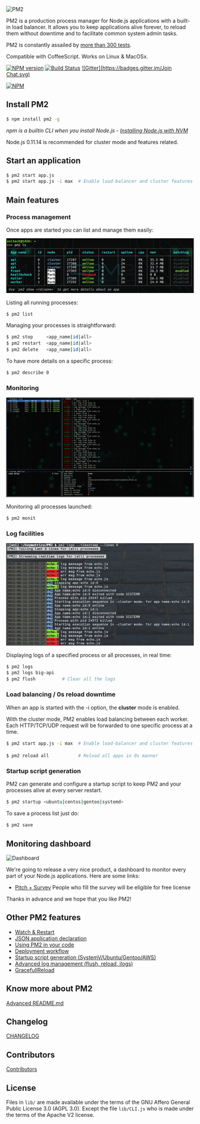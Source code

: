 ![PM2](https://github.com/unitech/pm2/raw/master/pres/pm2.20d3ef.png)


PM2 is a production process manager for Node.js applications with a built-in load balancer. It allows you to keep applications alive forever, to reload them without downtime and to facilitate common system admin tasks.

PM2 is constantly assailed by [more than 300 tests](https://travis-ci.org/Unitech/PM2).

Compatible with CoffeeScript.
Works on Linux & MacOSx.

[![NPM version](https://badge.fury.io/js/pm2.png)](http://badge.fury.io/js/pm2) [![Build Status](https://api.travis-ci.org/Unitech/PM2.png?branch=master)](https://travis-ci.org/Unitech/PM2) [![Gitter](https://badges.gitter.im/Join Chat.svg)](https://gitter.im/Unitech/PM2?utm_source=badge&utm_medium=badge&utm_campaign=pr-badge&utm_content=badge)

[![NPM](https://nodei.co/npm/pm2.png?downloads=true&downloadRank=true)](https://nodei.co/npm/pm2/)

## Install PM2

```bash
$ npm install pm2 -g
```

*npm is a builtin CLI when you install Node.js - [Installing Node.js with NVM](https://www.digitalocean.com/community/tutorials/how-to-install-node-js-on-an-ubuntu-14-04-server#how-to-install-using-nvm)*

Node.js 0.11.14 is recommended for cluster mode and features related.

## Start an application

```bash
$ pm2 start app.js
$ pm2 start app.js -i max  # Enable load-balancer and cluster features
```

## Main features

### Process management

Once apps are started you can list and manage them easily:

![Process listing](https://github.com/unitech/pm2/raw/master/pres/pm2-list.png)

Listing all running processes:

```bash
$ pm2 list
```

Managing your processes is straightforward:

```bash
$ pm2 stop     <app_name|id|all>
$ pm2 restart  <app_name|id|all>
$ pm2 delete   <app_name|id|all>
```

To have more details on a specific process:

```bash
$ pm2 describe 0
```

### Monitoring

![Monit](https://github.com/unitech/pm2/raw/master/pres/pm2-monit.png)

Monitoring all processes launched:

```bash
$ pm2 monit
```

### Log facilities

![Monit](https://github.com/unitech/pm2/raw/master/pres/pm2-logs.png)

Displaying logs of a specified process or all processes, in real time:

```bash
$ pm2 logs
$ pm2 logs big-api
$ pm2 flush          # Clear all the logs
```

### Load balancing / 0s reload downtime

When an app is started with the -i <worker number> option, the **cluster** mode is enabled.

With the cluster mode, PM2 enables load balancing between each worker.
Each HTTP/TCP/UDP request will be forwarded to one specific process at a time.

```bash
$ pm2 start app.js -i max  # Enable load-balancer and cluster features

$ pm2 reload all           # Reload all apps in 0s manner
```

### Startup script generation

PM2 can generate and configure a startup script to keep PM2 and your processes alive at every server restart.

```bash
$ pm2 startup <ubuntu|centos|gentoo|systemd>
```

To save a process list just do:

```bash
$ pm2 save
```

## Monitoring dashboard

![Dashboard](http://leapfrogui.com/controlfrog/img/cf-layout-1.png)

We're going to release a very nice product, a dashboard to monitor every part of your Node.js applications. Here are some links:

- [Pitch + Survey](https://docs.google.com/forms/d/1FuCjIhrGg-ItxInq2nLreoe9GS-gZWJNkNWE0JJajw8/viewform) People who fill the survey will be eligible for free license

Thanks in advance and we hope that you like PM2!

## Other PM2 features

- [Watch & Restart](https://github.com/Unitech/PM2/blob/development/ADVANCED_README.md#a890)
- [JSON application declaration](https://github.com/Unitech/PM2/blob/development/ADVANCED_README.md#a10)
- [Using PM2 in your code](https://github.com/Unitech/PM2/blob/development/ADVANCED_README.md#programmatic-example)
- [Deployment workflow](https://github.com/Unitech/PM2/blob/development/ADVANCED_README.md#deployment)
- [Startup script generation (SystemV/Ubuntu/Gentoo/AWS)](https://github.com/Unitech/PM2/blob/development/ADVANCED_README.md#a8)
- [Advanced log management (flush, reload, ilogs)](https://github.com/Unitech/PM2/blob/development/ADVANCED_README.md#9)
- [GracefullReload](https://github.com/Unitech/PM2/blob/development/ADVANCED_README.md#a690)

## Know more about PM2

[Advanced README.md](https://github.com/Unitech/PM2/blob/development/ADVANCED_README.md)

## Changelog

[CHANGELOG](https://github.com/Unitech/PM2/blob/master/doc/CHANGELOG.md)

## Contributors

[Contributors](https://github.com/Unitech/PM2/graphs/contributors)

## License

Files in `lib/` are made available under the terms of the GNU Affero General Public License 3.0 (AGPL 3.0).
Except the file `lib/CLI.js` who is made under the terms of the Apache V2 license.
